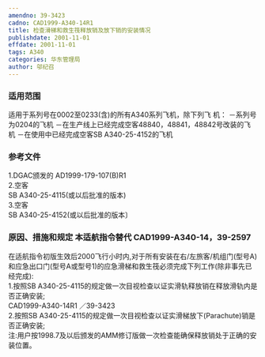 ```yaml
---
amendno: 39-3423  
cadno: CAD1999-A340-14R1  
title: 检查滑梯和救生筏释放销及放下销的安装情况  
publishdate: 2001-11-01  
effdate: 2001-11-01  
tags: A340  
categories: 华东管理局  
author: 邬纪召  
---
```

  
### 适用范围  
适用于系列号在0002至0233(含)的所有A340系列飞机，除下列飞
机：     －系列号为0204的飞机     －在生产线上已经完成空客48840，48841，48842号改装的飞机     －在使用中已经完成空客SB A340-25-4152的飞机  
  
<!--more-->  
### 参考文件  
1.DGAC颁发的 AD1999-179-107(B)R1  
    2.空客  
 SB A340-25-4115(或以后批准的版本)  
    3.空客  
 SB A340-25-4152(或以后批准的版本〕  
  
### 原因、措施和规定 本适航指令替代 CAD1999-A340-14，39-2597  
在适航指令初版生效后2000飞行小时内,对于所有安装在右/左旅客/机组门(型号A)和应急出口门(型号A或型号1)的应急滑梯和救生筏必须完成下列工作(除非事先已经完成):  
    1.按照SB A340-25-4115的规定做一次目视检查以证实滑轨释放销在释放滑轨内是否正确安装;  
       CAD1999-A340-14R1   ／39-3423  
    2.按照SB A340-25-4115的规定做一次目视检查以证实滑梯放下(Parachute)销是否正确安装;  
    注:用户按1998.7及以后颁发的AMM修订版做一次检查能确保释放销处于正确的安装位置。  
